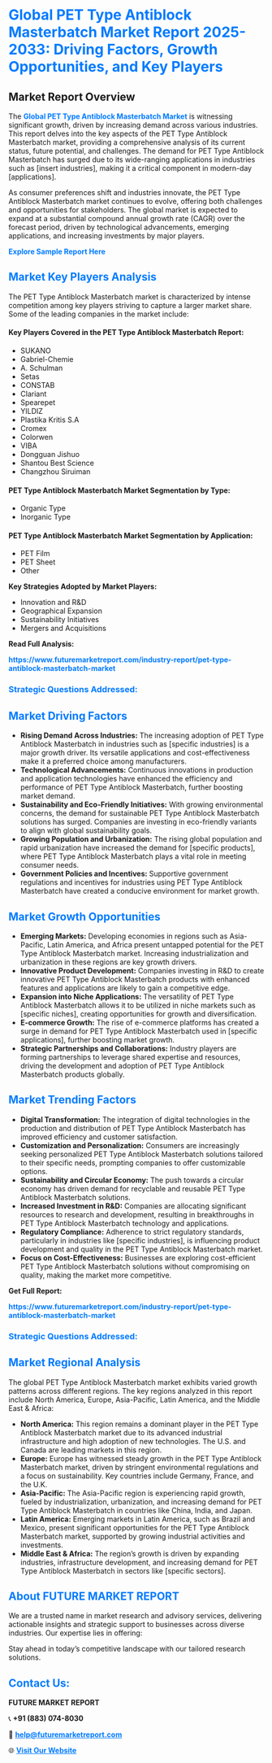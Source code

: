 <h1 style="color: #007BFF;">Global PET Type Antiblock Masterbatch Market Report 2025-2033: Driving Factors, Growth Opportunities, and Key Players</h1>

<section id="overview">
<h2>Market Report Overview</h2>
<p>The <a href="https://www.futuremarketreport.com/industry-report/pet-type-antiblock-masterbatch-market" style="color: #007BFF; text-decoration: none;"><strong>Global PET Type Antiblock Masterbatch Market</strong></a> is witnessing significant growth, driven by increasing demand across various industries. This report delves into the key aspects of the PET Type Antiblock Masterbatch market, providing a comprehensive analysis of its current status, future potential, and challenges. The demand for PET Type Antiblock Masterbatch has surged due to its wide-ranging applications in industries such as [insert industries], making it a critical component in modern-day [applications].</p>
<p>As consumer preferences shift and industries innovate, the PET Type Antiblock Masterbatch market continues to evolve, offering both challenges and opportunities for stakeholders. The global market is expected to expand at a substantial compound annual growth rate (CAGR) over the forecast period, driven by technological advancements, emerging applications, and increasing investments by major players.</p>
</section>

<section id="overview">
<p><a href="https://www.futuremarketreport.com/request-sample/reportId=104769" style="color: #007BFF; text-decoration: none;"><strong>Explore Sample Report Here</strong></a></p>
</section>

<section id="key-players">
<h2 style="color: #007BFF;">Market Key Players Analysis</h2>
<p>The PET Type Antiblock Masterbatch market is characterized by intense competition among key players striving to capture a larger market share. Some of the leading companies in the market include:</p>
<h4>Key Players Covered in the PET Type Antiblock Masterbatch Report:</h4>
<ul><li>SUKANO</li><li>Gabriel-Chemie</li><li>A. Schulman</li><li>Setas</li><li>CONSTAB</li><li>Clariant</li><li>Spearepet</li><li>YILDIZ</li><li>Plastika Kritis S.A</li><li>Cromex</li><li>Colorwen</li><li>VIBA</li><li>Dongguan Jishuo</li><li>Shantou Best Science</li><li>Changzhou Siruiman</li></ul>
<h4>PET Type Antiblock Masterbatch Market Segmentation by Type:</h4>
<ul><li>Organic Type</li><li>Inorganic Type</li></ul>

<h4>PET Type Antiblock Masterbatch Market Segmentation by Application:</h4>
<ul><li>PET Film</li><li>PET Sheet</li><li>Other</li></ul>
<p><strong>Key Strategies Adopted by Market Players:</strong></p>
<ul>
<li>Innovation and R&D</li>
<li>Geographical Expansion</li>
<li>Sustainability Initiatives</li>
<li>Mergers and Acquisitions</li>
</ul>
</section>

<section>
<p><strong>Read Full Analysis: </strong></p><a href="https://www.futuremarketreport.com/industry-report/pet-type-antiblock-masterbatch-market" style="color: #007BFF; text-decoration: none;"><strong>https://www.futuremarketreport.com/industry-report/pet-type-antiblock-masterbatch-market</strong></a>
<h3 style="color: #007BFF;">Strategic Questions Addressed:</h3>
</section>

<section id="driving-factors">
<h2 style="color: #007BFF;">Market Driving Factors</h2>
<ul>
<li><strong>Rising Demand Across Industries:</strong> The increasing adoption of PET Type Antiblock Masterbatch in industries such as [specific industries] is a major growth driver. Its versatile applications and cost-effectiveness make it a preferred choice among manufacturers.</li>
<li><strong>Technological Advancements:</strong> Continuous innovations in production and application technologies have enhanced the efficiency and performance of PET Type Antiblock Masterbatch, further boosting market demand.</li>
<li><strong>Sustainability and Eco-Friendly Initiatives:</strong> With growing environmental concerns, the demand for sustainable PET Type Antiblock Masterbatch solutions has surged. Companies are investing in eco-friendly variants to align with global sustainability goals.</li>
<li><strong>Growing Population and Urbanization:</strong> The rising global population and rapid urbanization have increased the demand for [specific products], where PET Type Antiblock Masterbatch plays a vital role in meeting consumer needs.</li>
<li><strong>Government Policies and Incentives:</strong> Supportive government regulations and incentives for industries using PET Type Antiblock Masterbatch have created a conducive environment for market growth.</li>
</ul>
</section>

<section id="growth-opportunities">
<h2 style="color: #007BFF;">Market Growth Opportunities</h2>
<ul>
<li><strong>Emerging Markets:</strong> Developing economies in regions such as Asia-Pacific, Latin America, and Africa present untapped potential for the PET Type Antiblock Masterbatch market. Increasing industrialization and urbanization in these regions are key growth drivers.</li>
<li><strong>Innovative Product Development:</strong> Companies investing in R&D to create innovative PET Type Antiblock Masterbatch products with enhanced features and applications are likely to gain a competitive edge.</li>
<li><strong>Expansion into Niche Applications:</strong> The versatility of PET Type Antiblock Masterbatch allows it to be utilized in niche markets such as [specific niches], creating opportunities for growth and diversification.</li>
<li><strong>E-commerce Growth:</strong> The rise of e-commerce platforms has created a surge in demand for PET Type Antiblock Masterbatch used in [specific applications], further boosting market growth.</li>
<li><strong>Strategic Partnerships and Collaborations:</strong> Industry players are forming partnerships to leverage shared expertise and resources, driving the development and adoption of PET Type Antiblock Masterbatch products globally.</li>
</ul>
</section>

<section id="trending-factors">
<h2 style="color: #007BFF;">Market Trending Factors</h2>
<ul>
<li><strong>Digital Transformation:</strong> The integration of digital technologies in the production and distribution of PET Type Antiblock Masterbatch has improved efficiency and customer satisfaction.</li>
<li><strong>Customization and Personalization:</strong> Consumers are increasingly seeking personalized PET Type Antiblock Masterbatch solutions tailored to their specific needs, prompting companies to offer customizable options.</li>
<li><strong>Sustainability and Circular Economy:</strong> The push towards a circular economy has driven demand for recyclable and reusable PET Type Antiblock Masterbatch solutions.</li>
<li><strong>Increased Investment in R&D:</strong> Companies are allocating significant resources to research and development, resulting in breakthroughs in PET Type Antiblock Masterbatch technology and applications.</li>
<li><strong>Regulatory Compliance:</strong> Adherence to strict regulatory standards, particularly in industries like [specific industries], is influencing product development and quality in the PET Type Antiblock Masterbatch market.</li>
<li><strong>Focus on Cost-Effectiveness:</strong> Businesses are exploring cost-efficient PET Type Antiblock Masterbatch solutions without compromising on quality, making the market more competitive.</li>
</ul>
</section>

<section>
<p><strong>Get Full Report: </strong></p><a href="https://www.futuremarketreport.com/industry-report/pet-type-antiblock-masterbatch-market" style="color: #007BFF; text-decoration: none;"><strong>https://www.futuremarketreport.com/industry-report/pet-type-antiblock-masterbatch-market</strong></a>
<h3 style="color: #007BFF;">Strategic Questions Addressed:</h3>
</section>


<section id="regional-analysis">
<h2 style="color: #007BFF;">Market Regional Analysis</h2>
<p>The global PET Type Antiblock Masterbatch market exhibits varied growth patterns across different regions. The key regions analyzed in this report include North America, Europe, Asia-Pacific, Latin America, and the Middle East & Africa:</p>
<ul>
<li><strong>North America:</strong> This region remains a dominant player in the PET Type Antiblock Masterbatch market due to its advanced industrial infrastructure and high adoption of new technologies. The U.S. and Canada are leading markets in this region.</li>
<li><strong>Europe:</strong> Europe has witnessed steady growth in the PET Type Antiblock Masterbatch market, driven by stringent environmental regulations and a focus on sustainability. Key countries include Germany, France, and the U.K.</li>
<li><strong>Asia-Pacific:</strong> The Asia-Pacific region is experiencing rapid growth, fueled by industrialization, urbanization, and increasing demand for PET Type Antiblock Masterbatch in countries like China, India, and Japan.</li>
<li><strong>Latin America:</strong> Emerging markets in Latin America, such as Brazil and Mexico, present significant opportunities for the PET Type Antiblock Masterbatch market, supported by growing industrial activities and investments.</li>
<li><strong>Middle East & Africa:</strong> The region’s growth is driven by expanding industries, infrastructure development, and increasing demand for PET Type Antiblock Masterbatch in sectors like [specific sectors].</li>
</ul>
</section>

<footer>
<h2 style="color: #007BFF;">About FUTURE MARKET REPORT</h2>
<p>We are a trusted name in market research and advisory services, delivering actionable insights and strategic support to businesses across diverse industries. Our expertise lies in offering:</p>

<p>Stay ahead in today’s competitive landscape with our tailored research solutions.</p>

<h2 style="color: #007BFF;">Contact Us:</h2>
<p><strong>FUTURE MARKET REPORT</strong></p>
<p>📞 <strong>+91 (883) 074-8030</strong></p>
<p>📧 <strong><a href="mailto:help@futuremarketreport.com" style="color: #007BFF;">help@futuremarketreport.com</a></strong></p>
<p>🌐 <strong><a href="https://www.futuremarketreport.com/" style="color: #007BFF;">Visit Our Website</a></strong></p>
</footer>